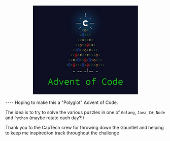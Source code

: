 <p align="center">
  <img width="331" height="280" src="./aoc.png">
</p>
----
Hoping to make this a "Polyglot" Advent of Code. 

The idea is to try to solve the various puzzles in one of `Golang`, `Java`, `C#`, `Node` and `Python`  (maybe rotate each day?!)

Thank you to the CapTech crew for throwing down the Gauntlet and helping to keep me inspired/on track throughout the challenge